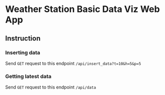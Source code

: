 # Weather Station Basic Data Viz Web App

## Instruction

### Inserting data 

Send `GET` request to this endpoint `/api/insert_data?t=10&h=5&p=5`

### Getting latest data

Send `GET` request to this endpoint `/api/data`

